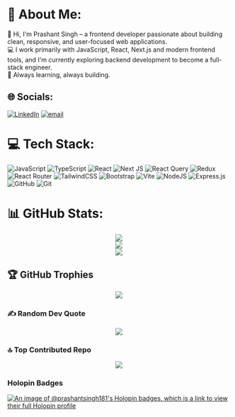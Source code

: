 # 💫 About Me:
👋 Hi, I'm Prashant Singh – a frontend developer passionate about building clean, responsive, and user-focused web applications.<br>💻 I work primarily with JavaScript, React, Next.js and modern frontend tools, and I'm currently exploring backend development to become a full-stack engineer.<br>🚀 Always learning, always building.

## 🌐 Socials:
[![LinkedIn](https://img.shields.io/badge/LinkedIn-%230077B5.svg?logo=linkedin&logoColor=white)](https://linkedin.com/in/prashantsingh181) [![email](https://img.shields.io/badge/Email-D14836?logo=gmail&logoColor=white)](mailto:prashant.singh181@gmail.com) 

# 💻 Tech Stack:
![JavaScript](https://img.shields.io/badge/javascript-%23323330.svg?style=for-the-badge&logo=javascript&logoColor=%23F7DF1E) ![TypeScript](https://img.shields.io/badge/typescript-%23007ACC.svg?style=for-the-badge&logo=typescript&logoColor=white) ![React](https://img.shields.io/badge/react-%2320232a.svg?style=for-the-badge&logo=react&logoColor=%2361DAFB) ![Next JS](https://img.shields.io/badge/Next-black?style=for-the-badge&logo=next.js&logoColor=white) ![React Query](https://img.shields.io/badge/-React%20Query-FF4154?style=for-the-badge&logo=react%20query&logoColor=white) ![Redux](https://img.shields.io/badge/redux-%23593d88.svg?style=for-the-badge&logo=redux&logoColor=white) ![React Router](https://img.shields.io/badge/React_Router-CA4245?style=for-the-badge&logo=react-router&logoColor=white) ![TailwindCSS](https://img.shields.io/badge/tailwindcss-%2338B2AC.svg?style=for-the-badge&logo=tailwind-css&logoColor=white) ![Bootstrap](https://img.shields.io/badge/bootstrap-%238511FA.svg?style=for-the-badge&logo=bootstrap&logoColor=white) ![Vite](https://img.shields.io/badge/vite-%23646CFF.svg?style=for-the-badge&logo=vite&logoColor=white) ![NodeJS](https://img.shields.io/badge/node.js-6DA55F?style=for-the-badge&logo=node.js&logoColor=white) ![Express.js](https://img.shields.io/badge/express.js-%23404d59.svg?style=for-the-badge&logo=express&logoColor=%2361DAFB) ![GitHub](https://img.shields.io/badge/github-%23121011.svg?style=for-the-badge&logo=github&logoColor=white) ![Git](https://img.shields.io/badge/git-%23F05033.svg?style=for-the-badge&logo=git&logoColor=white)

# 📊 GitHub Stats:
<div align="center">
  <img src="https://github-readme-stats.vercel.app/api?username=prashantsingh181&theme=react&hide_border=false&include_all_commits=true&count_private=true" /><br/>
  <img src="https://nirzak-streak-stats.vercel.app/?user=prashantsingh181&theme=react&hide_border=false" /><br/>
  <img src="https://github-readme-stats.vercel.app/api/top-langs/?username=prashantsingh181&theme=react&hide_border=false&include_all_commits=true&count_private=true&layout=compact" />
</div>

## 🏆 GitHub Trophies
<div align="center">
    <img src="https://github-profile-trophy.vercel.app/?username=prashantsingh181&theme=react&no-frame=false&no-bg=false&margin-w=4" /><br/>
</div>

### ✍️ Random Dev Quote
<div align="center">
    <img src="https://quotes-github-readme.vercel.app/api?type=horizontal&theme=radical" /><br/>
</div>


### 🔝 Top Contributed Repo
<div align="center">
    <img src="https://github-contributor-stats.vercel.app/api?username=prashantsingh181&limit=5&theme=react&combine_all_yearly_contributions=true" /><br/>
</div>

### Holopin Badges
[![An image of @prashantsingh181's Holopin badges, which is a link to view their full Holopin profile](https://holopin.me/prashantsingh181)](https://holopin.io/@prashantsingh181)

